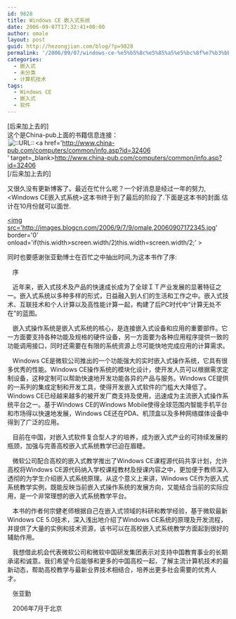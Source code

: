 ```yaml
---
id: 9828
title: Windows CE 嵌入式系统
date: 2006-09-07T17:32:41+00:00
author: omale
layout: post
guid: http://hezongjian.com/blog/?p=9828
permalink: '/2006/09/07/windows-ce-%e5%b5%8c%e5%85%a5%e5%bc%8f%e7%b3%bb%e7%bb%9f/'
categories:
  - 嵌入式
  - 未分类
  - 计算机技术
tags:
  - Windows CE
  - 嵌入式
  - 软件
---
```

[后来加上去的]  
这个是China-pub上面的书籍信息连接：  
<img src=http://style.blogcn.com/blogcnpage/style/images/images/aurl.gif align=absbottom hspace=2 alt='::URL::' border=0><a href='http://www.china-pub.com/computers/common/info.asp?id=32406  
&#8216; target=_blank>http://www.china-pub.com/computers/common/info.asp?id=32406  
</a>[/后来加上去的]

又很久没有更新博客了。最近在忙什么呢？一个好消息是经过一年的努力,<Windows&nbsp;CE嵌入式系统>这本书终于到了最后的阶段了.下面是这本书的封面.估计在10月份就可以面世.

<a href='http://images.blogcn.com/2006/9/7/9/omale,20060907172345.jpg'  target='_blank' ><img src='http://images.blogcn.com/2006/9/7/9/omale,20060907172345.jpg' border='0' onload='if(this.width>screen.width/2)this.width=screen.width/2;&#8217; ></img></a>

同时也要感谢张亚勤博士在百忙之中抽出时间,为这本书作了序:

&nbsp;&nbsp;&nbsp;序&nbsp;

&nbsp;&nbsp;&nbsp;近年来，嵌入式技术及产品的快速成长成为了全球ＩＴ产业发展的显著特征之一。嵌入式系统以多种多样的形式，日益融入到人们的生活和工作之中。嵌入式技术、互联技术和个人计算以及高性能计算一起，构建了后PC时代中“计算无处不在”的蓝图。

&nbsp;&nbsp;&nbsp;嵌入式操作系统是嵌入式系统的核心，是连接嵌入式设备和应用的重要部件。它一方面要支持各种功能及规格的硬件设备，另一方面要为各种应用程序提供一致的功能调用接口，同时还需要在有限的系统资源上尽可能快地完成应用的计算需求。

&nbsp;&nbsp;&nbsp;Windows&nbsp;CE是微软公司推出的一个功能强大的实时嵌入式操作系统，它具有很多优秀的性能。Windows&nbsp;CE操作系统的模块化设计，使开发人员可以根据需求定制设备，这种定制可以帮助快速地开发功能各异的产品与服务。Windows&nbsp;CE提供的一系列的集成定制和开发工具，使得开发嵌入式软件的门槛大大降低了。Windows&nbsp;CE已经越来越多的被开发厂商支持及使用，迅速成为主流嵌入式操作系统平台之一。基于Windows&nbsp;CE的Windows&nbsp;Mobile使得全球范围内智能手机平台和市场得以快速地发展，Windows&nbsp;CE还在PDA、机顶盒以及多种网络媒体设备中得到了广泛的应用。

&nbsp;&nbsp;&nbsp;目前在中国，对嵌入式软件复合型人才的培养，成为嵌入式产业的可持续发展的瓶颈，加强与完善高校嵌入式系统教学已迫在眉睫。

&nbsp;&nbsp;&nbsp;微软公司配合高校的嵌入式教学推出了Windows&nbsp;CE课程源代码共享计划，允许高校将Windows&nbsp;CE源代码纳入学校课程教材及授课内容之中，更加便于教师深入透彻的为学生介绍嵌入式系统原理。从这个意义上来讲，Windows&nbsp;CE作为嵌入式系统教学实例，既能反映当前嵌入式操作系统的发展方向，又能结合当前的实际应用，是一个非常理想的嵌入式系统教学平台。

&nbsp;&nbsp;&nbsp;本书的作者何宗健老师根据自己在嵌入式领域的科研和教学经验，基于微软最新Windows&nbsp;CE&nbsp;5.0技术，深入浅出地介绍了Windows&nbsp;CE系统的原理及开发流程，并提供了大量的实例和技术资源，该书可以在高校嵌入式系统教学方面起到很好的辅助作用。

&nbsp;&nbsp;&nbsp;我想借此机会代表微软公司和微软中国研发集团表示对支持中国教育事业的长期承诺和诚意。我们希望今后能够和更多的中国高校一起，了解主流计算机技术的最新动态，帮助高校教学与最新业界技术相结合，培养出更多社会需要的优秀人才。&nbsp;

&nbsp;&nbsp;&nbsp;张亚勤

&nbsp;&nbsp;&nbsp;2006年7月于北京
